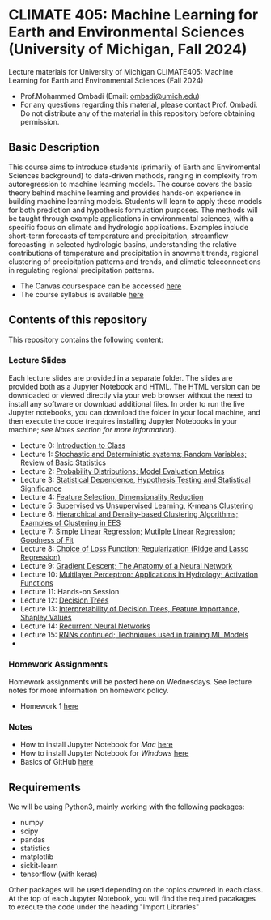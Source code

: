 # CLIMATE 405: Machine Learning for Earth and Environmental Sciences (University of Michigan, Fall 2024)
Lecture materials for University of Michigan CLIMATE405: Machine Learning for Earth and Environmental Sciences (Fall 2024)
- Prof.Mohammed Ombadi (Email: ombadi@umich.edu)
- For any questions regarding this material, please contact Prof. Ombadi. Do not distribute any of the material in this repository before obtaining permission. 

## Basic Description
This course aims to introduce students (primarily of Earth and Enviromental Sciences background) to data-driven methods, ranging in complexity from autoregression to machine learning models. The course covers the basic theory behind machine learning and provides hands-on experience in building machine learning models. Students will learn to apply these models for both prediction and hypothesis formulation purposes. The methods will be taught through example applications in environmental sciences, with a specific focus on climate and hydrologic applications. Examples include short-term forecasts of temperature and precipitation, streamflow forecasting in selected hydrologic basins, understanding the relative contributions of temperature and precipitation in snowmelt trends, regional clustering of precipitation patterns and trends, and climatic teleconnections in regulating regional precipitation patterns.

- The Canvas coursespace can be accessed [here](https://umich.instructure.com/courses/710364)
- The course syllabus is available [here](https://clasp.engin.umich.edu/wp-content/uploads/sites/6/2024/02/Syllabus_Machine-Learning-in-Environmental-Sciences.pdf)

## Contents of this repository 
This repository contains the following content:

### Lecture Slides 
Each lecture slides are provided in a separate folder. The slides are provided both as a Jupyter Notebook and HTML. The HTML version can be downloaded or viewed directly via your web browser without the need to install any software or download additional files. In order to run the live Jupyter notebooks, you can download the folder in your local machine, and then execute the code (requires installing Jupyter Notebooks in your machine; _see Notes section for more information_). 

- Lecture 0: [Introduction to Class](https://github.com/mombadi/umich-climate405/blob/68bf087950a88928578dc11d3a28dd00573af56b/slides/Lec_0/Lec0_climate405.ipynb)
- Lecture 1: [Stochastic and Deterministic systems; Random Variables; Review of Basic Statistics](slides/Lec_01/Lec1_climate405.ipynb)
- Lecture 2: [Probability Distributions; Model Evaluation Metrics](https://github.com/mombadi/umich-climate405/blob/887610b92860e47efa584aaf114bacb14766346b/slides/Lec2_climate405.ipynb)
- Lecture 3: [Statistical Dependence, Hypothesis Testing and Statistical Significance](https://github.com/mombadi/umich-climate405/blob/887610b92860e47efa584aaf114bacb14766346b/slides/Lec3_climate405.ipynb)
- Lecture 4: [Feature Selection, Dimensionality Reduction](https://github.com/mombadi/umich-climate405/blob/e9ed0dee4c56583ecc3b0dc7fba46c1e21fd2402/slides/Lec4_climate405.ipynb)
- Lecture 5: [Supervised vs Unsupervised Learning, K-means Clustering]()
- Lecture 6: [Hierarchical and Density-based Clustering Algorithms; Examples of Clustering in EES]()
- Lecture 7: [Simple Linear Regression; Mutilple Linear Regression; Goodness of Fit]()
- Lecture 8: [Choice of Loss Function; Regularization (Ridge and Lasso Regression)]()
- Lecture 9: [Gradient Descent; The Anatomy of a Neural Network]()
- Lecture 10: [Multilayer Perceptron: Applications in Hydrology; Activation Functions]()
- Lecture 11: Hands-on Session
- Lecture 12: [Decision Trees]()
- Lecture 13: [Interpretability of Decision Trees, Feature Importance, Shapley Values]()
- Lecture 14: [Recurrent Neural Networks]()
- Lecture 15: [RNNs continued; Techniques used in training ML Models]()
- 



### Homework Assignments
Homework assignments will be posted here on Wednesdays. See lecture notes for more information on homework policy.
- Homework 1 [here](https://github.com/mombadi/umich-climate405/blob/b0dc8f3b3c7260d0da90e15eb2e7fef6a469026e/hw-assignments/Homework%201.pdf)





### Notes
- How to install Jupyter Notebook for _Mac_ [here](https://www.geeksforgeeks.org/how-to-install-jupyter-notebook-on-macos/)
- How to install Jupyter Notebook for _Windows_ [here](https://www.codecademy.com/article/setting-up-jupyter-notebook)
- Basics of GitHub [here](https://docs.github.com/en/get-started/start-your-journey/hello-world)

## Requirements 
We will be using Python3, mainly working with the following packages:
- numpy
- scipy
- pandas
- statistics
- matplotlib
- sickit-learn
- tensorflow (with keras)

Other packages will be used depending on the topics covered in each class. At the top of each Jupyter Notebook, you will find the required pacakages to execute the code under the heading "Import Libraries"

